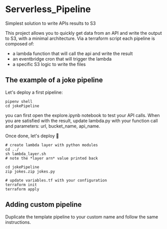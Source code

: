 # Serverless_Pipeline
Simplest solution to write APIs results to S3

This project allows you to quickly get data from an API and write the output to S3, with a minimal architecture.
Via a terraform script each pipeline is composed of:
- a lambda function that will call the api and write the result
- an eventbridge cron that will trigger the lambda
- a specific S3 logic to write the files

## The example of a joke pipeline

Let's deploy a first pipeline:

```
pipenv shell
cd jokePipeline
```

you can first open the explore.ipynb notebook to test your API calls. 
When you are satisfied with the result, update lambda.py with your function call and parameters: url, bucket_name, api_name.

Once done, let's deploy 🚀

```
# create lambda layer with python modules
cd ../
sh lambda_layer.sh
# note the *layer arn* value printed back

cd jokePipeline
zip jokes.zip jokes.py

# update variables.tf with your configuration
terraform init
terraform apply
```

## Adding custom pipeline

Duplicate the template pipeline to your custom name and follow the same instructions.
